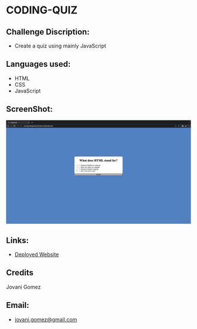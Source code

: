 # CODING-QUIZ
## Challenge Discription:
- Create a quiz using mainly JavaScript 

## Languages used: 
- HTML 
- CSS 
- JavaScript
 
## ScreenShot:

![image](./assets/codingQuiz.png)


## Links: 
* [Deployed Website](https://jovanigomez.github.io/CODING-QUIZ/)

## Credits 
Jovani Gomez

## Email:

- jovani.gomez@gmail.com

